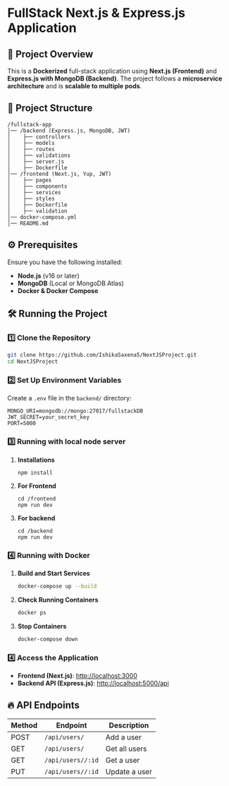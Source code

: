 # FullStack Next.js & Express.js Application

## 🚀 Project Overview
This is a **Dockerized** full-stack application using **Next.js (Frontend)** and **Express.js with MongoDB (Backend)**. The project follows a **microservice architecture** and is **scalable to multiple pods**.

## 📂 Project Structure
```
/fullstack-app
│── /backend (Express.js, MongoDB, JWT)
│    ├── controllers
│    ├── models
│    ├── routes
│    ├── validations
│    ├── server.js
│    ├── Dockerfile
│── /frontend (Next.js, Yup, JWT)
│    ├── pages
│    ├── components
│    ├── services
│    ├── styles
│    ├── Dockerfile
│    ├── validation
│── docker-compose.yml
│── README.md
```

## ⚙️ Prerequisites
Ensure you have the following installed:
- **Node.js** (v16 or later)
- **MongoDB** (Local or MongoDB Atlas)
- **Docker & Docker Compose**

## 🛠️ Running the Project

### **1️⃣ Clone the Repository**
```sh
git clone https://github.com/IshikaSaxena5/NextJSProject.git
cd NextJSProject
```

### **2️⃣ Set Up Environment Variables**

Create a `.env` file in the `backend/` directory:
```
MONGO_URI=mongodb://mongo:27017/fullstackDB
JWT_SECRET=your_secret_key
PORT=5000
```

### **3️⃣ Running with local node server**

1. **Installations**  
   ```
   npm install
   ```

2. **For Frontend**  
   ```
   cd /frontend
   npm run dev
   ```

3. **For backend**  
   ```
   cd /backend
   npm run dev

### **4️⃣ Running with Docker**

1. **Build and Start Services**  
   ```sh
   docker-compose up --build
   ```

2. **Check Running Containers**  
   ```sh
   docker ps
   ```

3. **Stop Containers**  
   ```sh
   docker-compose down
   ```

### **4️⃣ Access the Application**
- **Frontend (Next.js)**: [http://localhost:3000](http://localhost:3000)  
- **Backend API (Express.js)**: [http://localhost:5000/api](http://localhost:5000/api)

## 🔥 API Endpoints

| Method | Endpoint           | Description     
|--------|------------------|----------------|
| POST   | `/api/users/` | Add a user | 
| GET   | `/api/users/` | Get all users | 
| GET   | `/api/users//:id` | Get a user |
| PUT    | `/api/users//:id` | Update a user |

